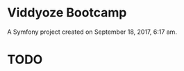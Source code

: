 Viddyoze Bootcamp
========

A Symfony project created on September 18, 2017, 6:17 am.


TODO
========
